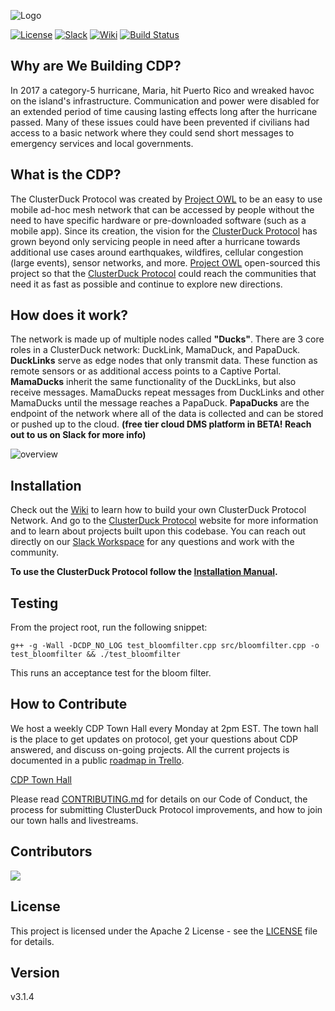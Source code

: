 ![Logo](docs/assets/images/CDP_LOGO_small.png)

[![License](https://img.shields.io/badge/License-Apache2-blue.svg)](https://www.apache.org/licenses/LICENSE-2.0) [![Slack](https://img.shields.io/badge/Join-Slack-blue)](https://www.project-owl.com/slack) [![Wiki](https://img.shields.io/badge/Read-Wiki-blue)](https://github.com/Call-for-Code/ClusterDuck-Protocol/wiki) [![Build Status](https://travis-ci.com/Call-for-Code/ClusterDuck-Protocol.svg?branch=master)](https://travis-ci.com/Call-for-Code/ClusterDuck-Protocol)

## Why are We Building CDP?
In 2017 a category-5 hurricane, Maria, hit Puerto Rico and wreaked havoc on the island's infrastructure. Communication and power were disabled for an extended period of time causing lasting effects long after the hurricane passed. Many of these issues could have been prevented if civilians had access to a basic network where they could send short messages to emergency services and local governments. 

## What is the CDP?
The ClusterDuck Protocol was created by [Project OWL] to be an easy to use mobile ad-hoc mesh network that can be accessed by people without the need to have specific hardware or pre-downloaded software (such as a mobile app). Since its creation, the vision for the [ClusterDuck Protocol] has grown beyond only servicing people in need after a hurricane towards additional use cases around earthquakes, wildfires, cellular congestion (large events), sensor networks, and more. [Project OWL] open-sourced this project so that the [ClusterDuck Protocol] could reach the communities that need it as fast as possible and continue to explore new directions.

## How does it work?
The network is made up of multiple nodes called **"Ducks"**. There are 3 core roles in a ClusterDuck network: DuckLink, MamaDuck, and PapaDuck. **DuckLinks** serve as edge nodes that only transmit data. These function as remote sensors or as additional access points to a Captive Portal. **MamaDucks** inherit the same functionality of the DuckLinks, but also receive messages. MamaDucks repeat messages from DuckLinks and other MamaDucks until the message reaches a PapaDuck. **PapaDucks** are the endpoint of the network where all of the data is collected and can be stored or pushed up to the cloud. **(free tier cloud DMS platform in BETA! Reach out to us on Slack for more info)**

![overview](https://www.project-owl.com/assets/wiki/cdp-explain-gif.gif)

## Installation
Check out the [Wiki](https://github.com/Call-for-Code/ClusterDuck-Protocol/wiki) to learn how to build your own ClusterDuck Protocol Network. And go to the [ClusterDuck Protocol](https://clusterduckprotocol.org/) website for more information and to learn about projects built upon this codebase. You can reach out directly on our [Slack Workspace] for any questions and work with the community. 


**To use the ClusterDuck Protocol follow the [Installation Manual](https://github.com/Call-for-Code/ClusterDuck-Protocol/wiki/getting-started).**


## Testing

From the project root, run the following snippet:

`g++ -g -Wall -DCDP_NO_LOG test_bloomfilter.cpp src/bloomfilter.cpp -o test_bloomfilter && ./test_bloomfilter`

This runs an acceptance test for the bloom filter. 

## How to Contribute

We host a weekly CDP Town Hall every Monday at 2pm EST. The town hall is the place to get updates on protocol, get your questions about CDP answered, and discuss on-going projects. All the current projects is documented in a public [roadmap in Trello](https://trello.com/b/bU0cZuUJ/cdp-roadmap). 

[CDP Town Hall](meet.google.com/unq-duaq-ygj)

Please read [CONTRIBUTING.md](CONTRIBUTING.md) for details on our Code of Conduct, the process for submitting ClusterDuck Protocol improvements, and how to join our town halls and livestreams.

## Contributors
<a href="https://github.com/Call-for-Code/clusterduck-protocol/graphs/contributors">
  <img src="https://contributors-img.web.app/image?repo=Call-for-Code/clusterduck-protocol" />
</a>

## License

This project is licensed under the Apache 2 License - see the [LICENSE](LICENSE) file for details.

## Version
v3.1.4


[Project OWL]: <https://www.project-owl.com/>
[ClusterDuck Protocol]: <https://github.com/Call-for-Code/ClusterDuck-Protocol/wiki>
[Slack Workspace]: <https://www.project-owl.com/slack>

